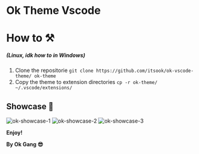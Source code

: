 # Ok Theme Vscode

  # How to ⚒️ 
  ##### (Linux, idk how to in Windows)
  1. Clone the repositorie
  `git clone https://github.com/itsook/ok-vscode-theme/ ok-theme`
  2. Copy the theme to extension directories
  `cp -r ok-theme/ ~/.vscode/extensions/`

## Showcase 📸

![ok-showcase-1](https://i.imgur.com/hii7b2N.png)
![ok-showcase-2](https://i.imgur.com/7WZyDws.png)
![ok-showcase-3](https://i.imgur.com/j4paGOH.png)

**Enjoy!**

**By Ok Gang 😎**
